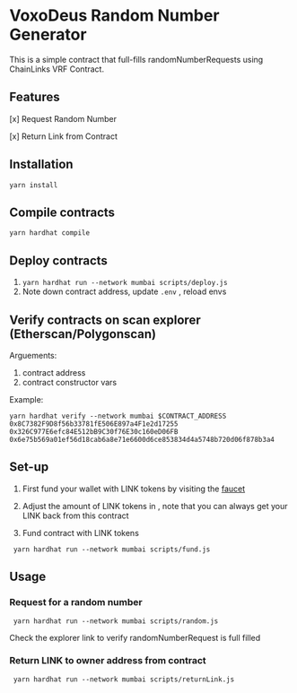 # VoxoDeus Random Number Generator

This is a simple contract that full-fills randomNumberRequests using ChainLinks VRF Contract.

## Features

[x] Request Random Number

[x] Return Link from Contract

## Installation

`yarn install`

## Compile contracts

`yarn hardhat compile`

## Deploy contracts

1. `yarn hardhat run --network mumbai scripts/deploy.js`
2. Note down contract address, update `.env` , reload envs

## Verify contracts on scan explorer (Etherscan/Polygonscan)

Arguements:

1. contract address
2. contract constructor vars

Example:

```
yarn hardhat verify --network mumbai $CONTRACT_ADDRESS 0x8C7382F9D8f56b33781fE506E897a4F1e2d17255 0x326C977E6efc84E512bB9C30f76E30c160eD06FB 0x6e75b569a01ef56d18cab6a8e71e6600d6ce853834d4a5748b720d06f878b3a4
```

## Set-up

1. First fund your wallet with LINK tokens by visiting the [faucet](https://faucets.chain.link/)

2. Adjust the amount of LINK tokens in [](scripts/fund.js), note that you can always get your LINK back from this contract

3. Fund contract with LINK tokens

` yarn hardhat run --network mumbai scripts/fund.js`

## Usage

### Request for a random number

` yarn hardhat run --network mumbai scripts/random.js`

Check the explorer link to verify randomNumberRequest is full filled

### Return LINK to owner address from contract

` yarn hardhat run --network mumbai scripts/returnLink.js`
